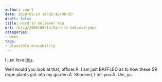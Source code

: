 ```yaml
---
author: court
date: 2009-09-14 14:02:42+00:00
draft: false
title: Hard to believe? Yep.
url: /blog/2009/09/14/hard-to-believe-yep/
categories:
- News
tags:
- plausible deniability
---
```


I just love [this](http://cnews.canoe.ca/CNEWS/WeirdNews/2009/09/11/10838956-cp.html).

Well would you look at that, officer.Â  I am just BAFFLED as to how these 59 dope plants got into my garden.Â  Shocked, I tell you.Â  Um, ya.
